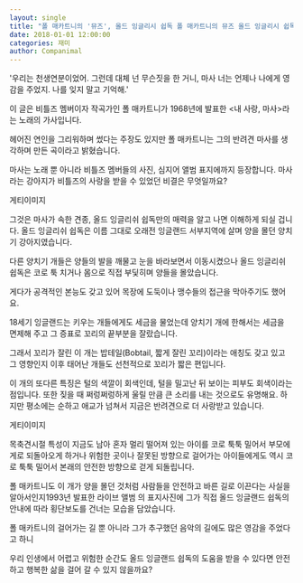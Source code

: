 ```yaml
---
layout: single
title: "폴 매카트니의 '뮤즈', 올드 잉글리시 쉽독 폴 매카트니의 뮤즈 올드 잉글리시 쉽독"
date: 2018-01-01 12:00:00
categories: 재미
author: Companimal
---
```


'우리는 천생연분이었어. 그런데 대체 넌 무슨짓을 한 거니, 마사 너는 언제나 나에게 영감을 주었지. 나를 잊지 말고 기억해.'

이 글은 비틀즈 멤버이자 작곡가인 폴 매카트니가 1968년에 발표한 &lt;내 사랑, 마사&gt;라는 노래의 가사입니다.

헤어진 연인을 그리워하며 썼다는 주장도 있지만 폴 매카트니는 그의 반려견 마사를 생각하며 만든 곡이라고 밝혔습니다.

마사는 노래 뿐 아니라 비틀즈 멤버들의 사진, 심지어 앨범 표지에까지 등장합니다. 마사라는 강아지가 비틀즈의 사랑을 받을 수 있었던 비결은 무엇일까요?

게티이미지

그것은 마사가 속한 견종, 올드 잉글리쉬 쉽독만의 매력을 알고 나면 이해하게 되실 겁니다. 올드 잉글리쉬 쉽독은 이름 그대로 오래전 잉글랜드 서부지역에 살며 양을 몰던 양치기 강아지였습니다.

다른 양치기 개들은 양들의 발을 깨물고 눈을 바라보면서 이동시켰으나 올드 잉글리쉬 쉽독은 코로 툭 치거나 몸으로 직접 부딫히며 양들을 몰았습니다.

게다가 공격적인 본능도 갖고 있어 목장에 도둑이나 맹수들의 접근을 막아주기도 했어요.

18세기 잉글랜드는 키우는 개들에게도 세금을 물었는데 양치기 개에 한해서는 세금을 면제해 주고 그 증표로 꼬리의 끝부분을 잘랐습니다.

그래서 꼬리가 잘린 이 개는 밥테일(Bobtail, 짧게 잘린 꼬리)이라는 애칭도 갖고 있고 그 영향인지 이후 태어난 개들도 선천적으로 꼬리가 짧은 편입니다.

이 개의 또다른 특징은 털의 색깔이 회색인데, 털을 밀고난 뒤 보이는 피부도 회색이라는 점입니다. 또한 짖을 때 쩌렁쩌렁하게 울릴 만큼 큰 소리를 내는 것으로도 유명해요. 하지만 평소에는 순하고 애교가 넘쳐서 지금은 반려견으로 더 사랑받고 있습니다.

게티이미지

목축견시절 특성이 지금도 남아 혼자 멀리 떨어져 있는 아이를 코로 툭툭 밀어서 부모에게로 되돌아오게 하거나 위험한 곳이나 잘못된 방향으로 걸어가는 아이들에게도 역시 코로 툭툭 밀어서 본래의 안전한 방향으로 걷게 되돌립니다.

폴 매카트니도 이 개가 양을 몰던 것처럼 사람들을 안전하고 바른 길로 이끈다는 사실을 알아서인지1993년 발표한 라이브 앨범 의 표지사진에 그가 직접 올드 잉글랜드 쉽독의 안내에 따라 횡단보도를 건너는 모습을 담았습니다.

폴 매카트니의 걸어가는 길 뿐 아니라 그가 추구했던 음악의 길에도 많은 영감을 주었다고 하니

우리 인생에서 어렵고 위험한 순간도 올드 잉글랜드 쉽독의 도움을 받을 수 있다면 안전하고 행복한 삶을 걸어 갈 수 있지 않을까요?
